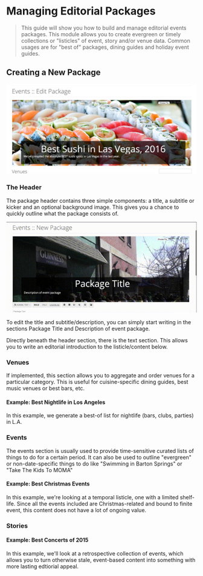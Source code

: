 # Managing Editorial Packages
> This guide will show you how to build and manage editorial events packages.  This module allows you to create evergreen or timely collections or "listicles" of event, story and/or venue data.  Common usages are for "best of" packages, dining guides and holiday event guides.

## Creating a New Package
![Modifying Basic Package Data](img/events_packages_header.png)
### The Header
The package header contains three simple components: a title, a subtitle or kicker and an optional background image.  This gives you a chance to quickly outline what the package consists of.

![Changing Header Details](img/event_packages_edit-header.gif)

To edit the title and subtitle/description, you can simply start writing in the sections Package Title and Description of event package.

Directly beneath the header section, there is the text section. This allows you to write an editorial introduction to the listicle/content below.

### Venues
If implemented, this section allows you to aggregate and order venues for a particular category.  This is useful for cuisine-specific dining guides, best music venues or best bars, etc.

#### Example: Best Nightlife in Los Angeles
In this example, we generate a best-of list for nightlife (bars, clubs, parties) in L.A.

### Events
The events section is usually used to provide time-sensitive curated lists of things to do for a certain period.  It can also be used to outline "evergreen" or non-date-specific things to do like "Swimming in Barton Springs" or "Take The Kids To MOMA"

#### Example: Best Christmas Events
In this example, we're looking at a temporal listicle, one with a limited shelf-life.  Since all the events included are Christmas-related and bound to finite event, this content does not have a lot of ongoing value.

### Stories

#### Example: Best Concerts of 2015
In this example, we'll look at a retrospective collection of events, which allows you to turn otherwise stale, event-based content into something with more lasting edtiorial appeal.